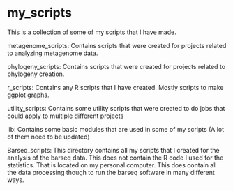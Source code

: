 # my_scripts
This is a collection of some of my scripts that I have made. 

metagenome_scripts: 
 Contains scripts that were created for projects related to analyzing metagenome data.
 
phylogeny_scripts: 
 Contains scripts that were created for projects related to phylogeny creation.
  
r_scripts: 
 Contains any R scripts that I have created. Mostly scripts to make ggplot graphs.
  
utility_scripts: 
 Contains some utility scripts that were created to do jobs that could apply to multiple different projects

lib:
 Contains some basic modules that are used in some of my scripts (A lot of them need to be updated)

Barseq_scripts:
This directory contains all my scripts that I created for the analysis of the barseq data. This does not contain the R code I used for the statistics. That is located on my personal computer. This does contain all the data processing though to run the barseq software in many different ways.